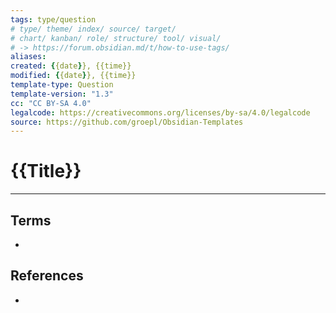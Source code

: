 ```yaml
---
tags: type/question 
# type/ theme/ index/ source/ target/ 
# chart/ kanban/ role/ structure/ tool/ visual/ 
# -> https://forum.obsidian.md/t/how-to-use-tags/
aliases:
created: {{date}}, {{time}}
modified: {{date}}, {{time}}
template-type: Question
template-version: "1.3"
cc: "CC BY-SA 4.0"
legalcode: https://creativecommons.org/licenses/by-sa/4.0/legalcode
source: https://github.com/groepl/Obsidian-Templates
---
```


# {{Title}}

<!-- Detailed question from shorted title -->


<!-- Answer the detailed question  -->



---
## Terms
<!-- Links to definition pages -->
- 

## References
<!-- Links to pages where the answer is used for -->
- 











